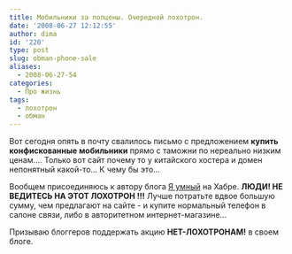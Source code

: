 ```yaml
---
title: Мобильники за полцены. Очередной лохотрон.
date: '2008-06-27 12:12:55'
author: dima
id: '220'
type: post
slug: obman-phone-sale
aliases: 
  - 2008-06-27-54
categories:
  - Про жизнь
tags:
  - лохотрон
  - обман
---
```


Вот сегодня опять в почту свалилось письмо с предложением **купить конфискованные мобильники** прямо с таможни по нереально низким ценам.... Только вот сайт почему то у китайского хостера и домен непонятный какой-то... К чему бы это...  

Вообщем присоединяюсь к автору блога [Я умный](https://habrahabr.ru/blog/i_am_clever/45008.html "Я умный") на Хабре. **ЛЮДИ! НЕ ВЕДИТЕСЬ НА ЭТОТ ЛОХОТРОН !!!** Лучше потратьте вдвое большую сумму, чем предлагают на сайте - и купите нормальный телефон в салоне связи, либо в авторитетном интернет-магазине...  

Призываю блоггеров поддержать акцию **НЕТ-ЛОХОТРОНАМ!** в своем блоге.